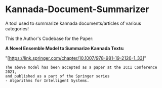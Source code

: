 # Kannada-Document-Summarizer

A tool used to summarize kannada documents/articles of various categories! 


This the Author's Codebase for the Paper:

**A Novel Ensemble Model to Summarize Kannada Texts:**

"[https://link.springer.com/chapter/10.1007/978-981-19-2126-1_33]"



```
The above model has been accepted as a paper at the ICCI Conference 2021, 
and published as a part of the Springer series 
- Algorithms for Intelligent Systems.
```
